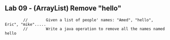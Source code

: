 ## Lab 09 -         (ArrayList) Remove "hello"
            //        Given a list of people' names: "Amed", "hello", Eric", "mike"..... 
            //        Write a java operation to remove all the names named hello